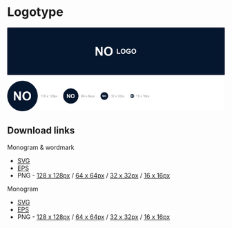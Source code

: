 # Logotype

![Logotype.img](/02%20-%20Export/Project%20overview/GitHub/Logotype.png)

## Download links

Monogram & wordmark
- [SVG]()
- [EPS]()
- PNG - [128 x 128px]() / [64 x 64px]() / [32 x 32px]() / [16 x 16px]()

Monogram
- [SVG]()
- [EPS]()
- PNG - [128 x 128px]() / [64 x 64px]() / [32 x 32px]() / [16 x 16px]()